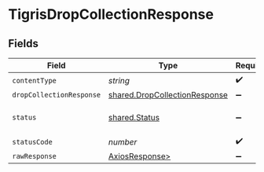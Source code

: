 # TigrisDropCollectionResponse


## Fields

| Field                                                                          | Type                                                                           | Required                                                                       | Description                                                                    |
| ------------------------------------------------------------------------------ | ------------------------------------------------------------------------------ | ------------------------------------------------------------------------------ | ------------------------------------------------------------------------------ |
| `contentType`                                                                  | *string*                                                                       | :heavy_check_mark:                                                             | N/A                                                                            |
| `dropCollectionResponse`                                                       | [shared.DropCollectionResponse](../../models/shared/dropcollectionresponse.md) | :heavy_minus_sign:                                                             | OK                                                                             |
| `status`                                                                       | [shared.Status](../../models/shared/status.md)                                 | :heavy_minus_sign:                                                             | Default error response                                                         |
| `statusCode`                                                                   | *number*                                                                       | :heavy_check_mark:                                                             | N/A                                                                            |
| `rawResponse`                                                                  | [AxiosResponse>](https://axios-http.com/docs/res_schema)                       | :heavy_minus_sign:                                                             | N/A                                                                            |